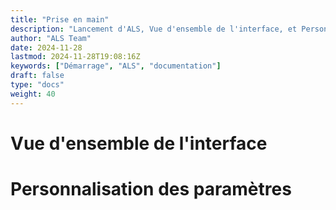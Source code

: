 ```yaml
---
title: "Prise en main"
description: "Lancement d'ALS, Vue d'ensemble de l'interface, et Personnalisation des paramètres."
author: "ALS Team"
date: 2024-11-28
lastmod: 2024-11-28T19:08:16Z
keywords: ["Démarrage", "ALS", "documentation"]
draft: false
type: "docs"
weight: 40
---
```


# Vue d'ensemble de l'interface
# Personnalisation des paramètres


